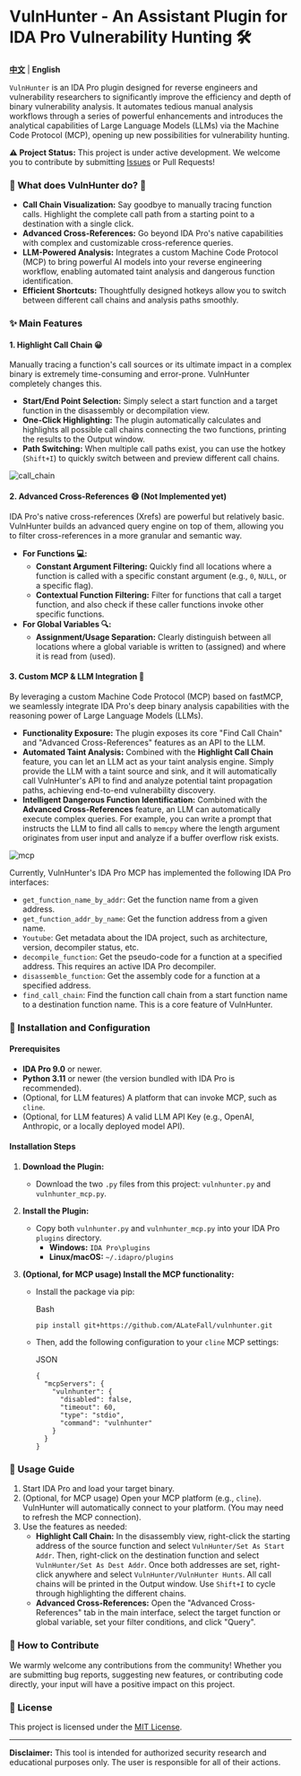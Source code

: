 # VulnHunter - An Assistant Plugin for IDA Pro Vulnerability Hunting 🛠

**[中文](https://github.com/ALateFall/vulnhunter/blob/master/readme_ch.md)** | **English**

`VulnHunter` is an IDA Pro plugin designed for reverse engineers and vulnerability researchers to significantly improve the efficiency and depth of binary vulnerability analysis. It automates tedious manual analysis workflows through a series of powerful enhancements and introduces the analytical capabilities of Large Language Models (LLMs) via the Machine Code Protocol (MCP), opening up new possibilities for vulnerability hunting.

**⚠️ Project Status:** This project is under active development. We welcome you to contribute by submitting [Issues]((https://github.com/ALateFall/vulnhunter/issues)) or Pull Requests!

### 🌟 What does VulnHunter do? 🤠

- **Call Chain Visualization:** Say goodbye to manually tracing function calls. Highlight the complete call path from a starting point to a destination with a single click.
- **Advanced Cross-References:** Go beyond IDA Pro's native capabilities with complex and customizable cross-reference queries.
- **LLM-Powered Analysis:** Integrates a custom Machine Code Protocol (MCP) to bring powerful AI models into your reverse engineering workflow, enabling automated taint analysis and dangerous function identification.
- **Efficient Shortcuts:** Thoughtfully designed hotkeys allow you to switch between different call chains and analysis paths smoothly.

### ✨ Main Features

#### 1. Highlight Call Chain 😀

Manually tracing a function's call sources or its ultimate impact in a complex binary is extremely time-consuming and error-prone. VulnHunter completely changes this.

- **Start/End Point Selection:** Simply select a start function and a target function in the disassembly or decompilation view.
- **One-Click Highlighting:** The plugin automatically calculates and highlights all possible call chains connecting the two functions, printing the results to the Output window.
- **Path Switching:** When multiple call paths exist, you can use the hotkey (`Shift+I`) to quickly switch between and preview different call chains.

![call_chain](images/call_chain.gif)

#### 2. Advanced Cross-References 😄 (Not Implemented yet)

IDA Pro's native cross-references (Xrefs) are powerful but relatively basic. VulnHunter builds an advanced query engine on top of them, allowing you to filter cross-references in a more granular and semantic way.

- **For Functions 💻:**
  - **Constant Argument Filtering:** Quickly find all locations where a function is called with a specific constant argument (e.g., `0`, `NULL`, or a specific flag).
  - **Contextual Function Filtering:** Filter for functions that call a target function, and also check if these caller functions invoke other specific functions.
- **For Global Variables 🔍:**
  - **Assignment/Usage Separation:** Clearly distinguish between all locations where a global variable is written to (assigned) and where it is read from (used).

#### 3. Custom MCP & LLM Integration 🤖

By leveraging a custom Machine Code Protocol (MCP) based on fastMCP, we seamlessly integrate IDA Pro's deep binary analysis capabilities with the reasoning power of Large Language Models (LLMs).

- **Functionality Exposure:** The plugin exposes its core "Find Call Chain" and "Advanced Cross-References" features as an API to the LLM.
- **Automated Taint Analysis:** Combined with the **Highlight Call Chain** feature, you can let an LLM act as your taint analysis engine. Simply provide the LLM with a taint source and sink, and it will automatically call VulnHunter's API to find and analyze potential taint propagation paths, achieving end-to-end vulnerability discovery.
- **Intelligent Dangerous Function Identification:** Combined with the **Advanced Cross-References** feature, an LLM can automatically execute complex queries. For example, you can write a prompt that instructs the LLM to find all calls to `memcpy` where the length argument originates from user input and analyze if a buffer overflow risk exists.

![mcp](images\mcp.gif)

Currently, VulnHunter's IDA Pro MCP has implemented the following IDA Pro interfaces:

- `get_function_name_by_addr`: Get the function name from a given address.
- `get_function_addr_by_name`: Get the function address from a given name.
- `Youtube`: Get metadata about the IDA project, such as architecture, version, decompiler status, etc.
- `decompile_function`: Get the pseudo-code for a function at a specified address. This requires an active IDA Pro decompiler.
- `disassemble_function`: Get the assembly code for a function at a specified address.
- `find_call_chain`: Find the function call chain from a start function name to a destination function name. This is a core feature of VulnHunter.

### 🔧 Installation and Configuration

#### Prerequisites

- **IDA Pro 9.0** or newer.
- **Python 3.11** or newer (the version bundled with IDA Pro is recommended).
- (Optional, for LLM features) A platform that can invoke MCP, such as `cline`.
- (Optional, for LLM features) A valid LLM API Key (e.g., OpenAI, Anthropic, or a locally deployed model API).

#### Installation Steps

1. **Download the Plugin:**

   - Download the two `.py` files from this project: `vulnhunter.py` and `vulnhunter_mcp.py`.

2. **Install the Plugin:**

   - Copy both `vulnhunter.py` and `vulnhunter_mcp.py` into your IDA Pro `plugins` directory.
     - **Windows:** `IDA Pro\plugins`
     - **Linux/macOS:** `~/.idapro/plugins`

3. **(Optional, for MCP usage) Install the MCP functionality:**

   - Install the package via pip:

     Bash

     ```
     pip install git+https://github.com/ALateFall/vulnhunter.git
     ```

   - Then, add the following configuration to your `cline` MCP settings:

     JSON

     ```
     {
       "mcpServers": {
         "vulnhunter": {
           "disabled": false,
           "timeout": 60,
           "type": "stdio",
           "command": "vulnhunter"
         }
       }
     }
     ```

### 🚀 Usage Guide

1. Start IDA Pro and load your target binary.
2. (Optional, for MCP usage) Open your MCP platform (e.g., `cline`). VulnHunter will automatically connect to your platform. (You may need to refresh the MCP connection).
3. Use the features as needed:
   - **Highlight Call Chain:** In the disassembly view, right-click the starting address of the source function and select `VulnHunter/Set As Start Addr`. Then, right-click on the destination function and select `VulnHunter/Set As Dest Addr`. Once both addresses are set, right-click anywhere and select `VulnHunter/VulnHunter Hunts`. All call chains will be printed in the Output window. Use `Shift+I` to cycle through highlighting the different chains.
   - **Advanced Cross-References:** Open the "Advanced Cross-References" tab in the main interface, select the target function or global variable, set your filter conditions, and click "Query".

### 🤝 How to Contribute

We warmly welcome any contributions from the community! Whether you are submitting bug reports, suggesting new features, or contributing code directly, your input will have a positive impact on this project.

### 📜 License

This project is licensed under the [MIT License](https://www.google.com/search?q=./LICENSE).

------

**Disclaimer:** This tool is intended for authorized security research and educational purposes only. The user is responsible for all of their actions.